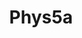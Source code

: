 ---
title: "Phys5a"
linkTitle: "name for the left nav bar"
weight: 1
icon:
draft: true
description: >
  One sentence description/summary.
---